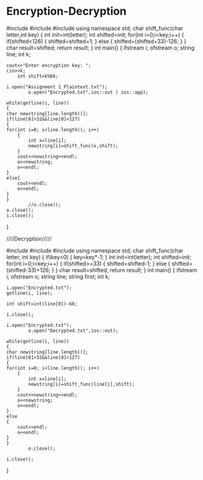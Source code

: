 # Encryption-Decryption

#include<iostream>
#include<fstream>
#include<cstring>
using namespace std;
char shift_func(char letter,int key)
{
	int init=int(letter);
	int shifted=init;
	for(int i=0;i<key;i++)
	{
		if(shifted<126)
		{
			shifted=shifted+1;
		}
		else
		{
		shifted=(shifted+33)-126;
        }
	}
	char result=shifted;
	return result;
}
int main()
{
	ifstream i;
	ofstream o;
	string line;
	int k;
					
	cout<<"Enter encryption key: ";
	cin>>k;
		int shift=k%66;
	
	i.open("Assignment 1_Plaintext.txt");
			o.open("Encrypted.txt",ios::out | ios::app);

	while(getline(i, line))
	{		
	char newstring[line.length()];
	if(line[0]>32&&line[0]<127)
	{
	for(int i=0; i<line.length(); i++)
		{
		    int x=line[i];
			newstring[i]=shift_func(x,shift);
		}				
		cout<<newstring<<endl;
		o<<newstring;
		o<<endl;
	}
	else{
		cout<<endl;
		o<<endl;
	}
    }
    		//o.close();	
    o.close();
    i.close();
}








////Decryption/////





#include<iostream>
#include<fstream>
#include<cstring>
using namespace std;
char shift_func(char letter, int key)
{
	if(key<0)
	{
		key=key*-1;
	}
	int init=int(letter);
	int shifted=init;
		for(int i=0;i<key;i++)
	{
		if(shifted>=33)
		{
			shifted=shifted-1;
		}
		else
		{
			shifted=(shifted-33)+126;
		}
	}
	char result=shifted;
	return result;
}
int main()
{
	ifstream i;
	ofstream o;
	string line;
	string first;
	int k;
		
	i.open("Encrypted.txt");
	getline(i, line);
	
	int	shift=int(line[0])-68;

	i.close();
	
	i.open("Encrypted.txt");
			o.open("Decrypted.txt",ios::out);

	while(getline(i, line))
	{			
	char newstring[line.length()];
    if(line[0]>32&&line[0]<127)
	{
	for(int i=0; i<line.length(); i++)
		{
		    int x=line[i];
		    newstring[i]=shift_func(line[i],shift);
		}				
		cout<<newstring<<endl;
		o<<newstring;
		o<<endl;
	}
	else
	{
		cout<<endl;
		o<<endl;
	}
    }
    		o.close();		        

    i.close();
}
